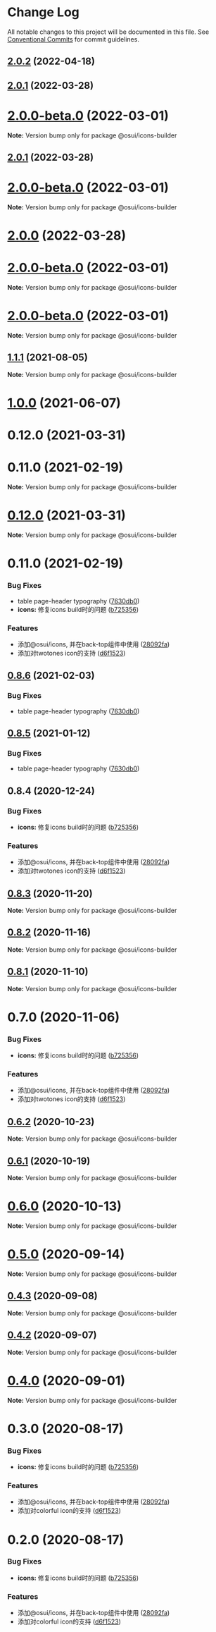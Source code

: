 # Change Log

All notable changes to this project will be documented in this file.
See [Conventional Commits](https://conventionalcommits.org) for commit guidelines.

## [2.0.2](https://gitee.com/gitee-fe/osui/compare/v1.2.28...v2.0.2) (2022-04-18)



## [2.0.1](https://gitee.com/gitee-fe/osui/compare/v1.2.27...v2.0.1) (2022-03-28)



# [2.0.0-beta.0](https://gitee.com/gitee-fe/osui/compare/v1.2.18...v2.0.0-beta.0) (2022-03-01)

**Note:** Version bump only for package @osui/icons-builder





## [2.0.1](https://gitee.com/gitee-fe/osui/compare/v1.2.26...v2.0.1) (2022-03-28)



# [2.0.0-beta.0](https://gitee.com/gitee-fe/osui/compare/v1.2.18...v2.0.0-beta.0) (2022-03-01)

**Note:** Version bump only for package @osui/icons-builder





# [2.0.0](https://gitee.com/gitee-fe/osui/compare/v1.2.26...v2.0.0) (2022-03-28)



# [2.0.0-beta.0](https://gitee.com/gitee-fe/osui/compare/v1.2.18...v2.0.0-beta.0) (2022-03-01)

**Note:** Version bump only for package @osui/icons-builder





# [2.0.0-beta.0](https://gitee.com/gitee-fe/osui/compare/v1.2.18...v2.0.0-beta.0) (2022-03-01)

**Note:** Version bump only for package @osui/icons-builder





## [1.1.1](https://gitee.com/gitee-fe/osui/compare/v1.0.0-beta.1...v1.1.1) (2021-08-05)

**Note:** Version bump only for package @osui/icons-builder





# [1.0.0](https://gitee.com/gitee-fe/osui/compare/@osui/icons-builder@0.8.6...@osui/icons-builder@1.0.0) (2021-06-07)



# 0.12.0 (2021-03-31)



# 0.11.0 (2021-02-19)

**Note:** Version bump only for package @osui/icons-builder





# [0.12.0](https://gitee.com/gitee-fe/osui/compare/v0.11.0...v0.12.0) (2021-03-31)

**Note:** Version bump only for package @osui/icons-builder





# 0.11.0 (2021-02-19)


### Bug Fixes

* table page-header typography ([7630db0](https://gitee.com/gitee-fe/osui/commits/7630db06b79589004950e7527cf63f020d0677a7))
* **icons:** 修复icons build时的问题 ([b725356](https://gitee.com/gitee-fe/osui/commits/b725356c2d43d9d2e88b9fbb7b1208a51474a966))


### Features

* 添加@osui/icons, 并在back-top组件中使用 ([28092fa](https://gitee.com/gitee-fe/osui/commits/28092fa3d54a91b116ffe5fc05f43a628fc376c0))
* 添加对twotones icon的支持 ([d6f1523](https://gitee.com/gitee-fe/osui/commits/d6f15230d7865e3017bfc6cf15c87367e3bb187e))





## [0.8.6](https://gitee.com/gitee-fe/osui/compare/@osui/icons-builder@0.8.4...@osui/icons-builder@0.8.6) (2021-02-03)


### Bug Fixes

* table page-header typography ([7630db0](https://gitee.com/gitee-fe/osui/commits/7630db06b79589004950e7527cf63f020d0677a7))





## [0.8.5](https://gitee.com/gitee-fe/osui/compare/@osui/icons-builder@0.8.4...@osui/icons-builder@0.8.5) (2021-01-12)


### Bug Fixes

* table page-header typography ([7630db0](https://gitee.com/gitee-fe/osui/commits/7630db06b79589004950e7527cf63f020d0677a7))





## 0.8.4 (2020-12-24)


### Bug Fixes

* **icons:** 修复icons build时的问题 ([b725356](https://gitee.com/gitee-fe/osui/commits/b725356c2d43d9d2e88b9fbb7b1208a51474a966))


### Features

* 添加@osui/icons, 并在back-top组件中使用 ([28092fa](https://gitee.com/gitee-fe/osui/commits/28092fa3d54a91b116ffe5fc05f43a628fc376c0))
* 添加对twotones icon的支持 ([d6f1523](https://gitee.com/gitee-fe/osui/commits/d6f15230d7865e3017bfc6cf15c87367e3bb187e))





## [0.8.3](https://gitee.com/gitee-fe/osui/compare/@osui/icons-builder@0.8.2...@osui/icons-builder@0.8.3) (2020-11-20)

**Note:** Version bump only for package @osui/icons-builder





## [0.8.2](https://gitee.com/gitee-fe/osui/compare/@osui/icons-builder@0.8.1...@osui/icons-builder@0.8.2) (2020-11-16)

**Note:** Version bump only for package @osui/icons-builder





## [0.8.1](https://gitee.com/gitee-fe/osui/compare/@osui/icons-builder@0.6.2...@osui/icons-builder@0.8.1) (2020-11-10)

**Note:** Version bump only for package @osui/icons-builder





# 0.7.0 (2020-11-06)


### Bug Fixes

* **icons:** 修复icons build时的问题 ([b725356](https://gitee.com/gitee-fe/osui/commits/b725356c2d43d9d2e88b9fbb7b1208a51474a966))


### Features

* 添加@osui/icons, 并在back-top组件中使用 ([28092fa](https://gitee.com/gitee-fe/osui/commits/28092fa3d54a91b116ffe5fc05f43a628fc376c0))
* 添加对twotones icon的支持 ([d6f1523](https://gitee.com/gitee-fe/osui/commits/d6f15230d7865e3017bfc6cf15c87367e3bb187e))





## [0.6.2](https://gitee.com/gitee-fe/osui/compare/@osui/icons-builder@0.6.1...@osui/icons-builder@0.6.2) (2020-10-23)

**Note:** Version bump only for package @osui/icons-builder





## [0.6.1](https://gitee.com/gitee-fe/osui/compare/@osui/icons-builder@0.5.0...@osui/icons-builder@0.6.1) (2020-10-19)

**Note:** Version bump only for package @osui/icons-builder





# [0.6.0](https://gitee.com/gitee-fe/osui/compare/@osui/icons-builder@0.5.0...@osui/icons-builder@0.6.0) (2020-10-13)

**Note:** Version bump only for package @osui/icons-builder





# [0.5.0](https://gitee.com/gitee-fe/osui/compare/@osui/icons-builder@0.4.3...@osui/icons-builder@0.5.0) (2020-09-14)

**Note:** Version bump only for package @osui/icons-builder





## [0.4.3](https://gitee.com/gitee-fe/osui/compare/@osui/icons-builder@0.4.2...@osui/icons-builder@0.4.3) (2020-09-08)

**Note:** Version bump only for package @osui/icons-builder





## [0.4.2](https://gitee.com/gitee-fe/osui/compare/@osui/icons-builder@0.3.0...@osui/icons-builder@0.4.2) (2020-09-07)

**Note:** Version bump only for package @osui/icons-builder





# [0.4.0](https://gitee.com/gitee-fe/osui/compare/@osui/icons-builder@0.3.0...@osui/icons-builder@0.4.0) (2020-09-01)

**Note:** Version bump only for package @osui/icons-builder





# 0.3.0 (2020-08-17)


### Bug Fixes

* **icons:** 修复icons build时的问题 ([b725356](https://gitee.com/gitee-fe/osui/commits/b725356c2d43d9d2e88b9fbb7b1208a51474a966))


### Features

* 添加@osui/icons, 并在back-top组件中使用 ([28092fa](https://gitee.com/gitee-fe/osui/commits/28092fa3d54a91b116ffe5fc05f43a628fc376c0))
* 添加对colorful icon的支持 ([d6f1523](https://gitee.com/gitee-fe/osui/commits/d6f15230d7865e3017bfc6cf15c87367e3bb187e))





# 0.2.0 (2020-08-17)


### Bug Fixes

* **icons:** 修复icons build时的问题 ([b725356](https://gitee.com/gitee-fe/osui/commits/b725356c2d43d9d2e88b9fbb7b1208a51474a966))


### Features

* 添加@osui/icons, 并在back-top组件中使用 ([28092fa](https://gitee.com/gitee-fe/osui/commits/28092fa3d54a91b116ffe5fc05f43a628fc376c0))
* 添加对colorful icon的支持 ([d6f1523](https://gitee.com/gitee-fe/osui/commits/d6f15230d7865e3017bfc6cf15c87367e3bb187e))
